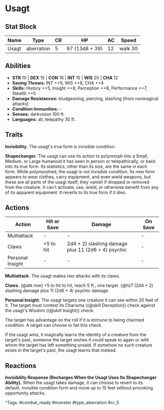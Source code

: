 # Usagt

## Stat Block

| Name | Type | CR | HP | AC | Speed |
|------|------|----|----|----|-------|
| Usagt | aberration | 5 | 97 (13d8 + 39) | 12 | walk 30 |

## Abilities

- **STR** 10 | **DEX** 15 | **CON** 16 | **INT** 15 | **WIS** 20 | **CHA** 12
- **Saving Throws:** INT ++5, WIS ++8, CHA ++4  
- **Skills:** History ++5, Insight ++8, Perception ++8, Performance ++7, Stealth ++5  
- **Damage Resistances:** bludgeoning, piercing, slashing (from nonmagical attacks)  
- **Condition Immunities:** -  
- **Senses:** darkvision 100 ft.  
- **Languages:** all, telepathy 30 ft.

## Traits

**Invisibility.** The usagt's true form is invisible condition.

**Shapechanger.** The usagt can use its action to polymorph into a Small, Medium, or Large humanoid it has seen in person or telepathically, or back into its true form. Its statistics, other than its size, are the same in each form. While polymorphed, the usagt is not invisible condition. Its new form appears to wear clothes, carry equipment, and even wield weapons, but these are all parts of the usagt itself; they vanish if dropped or removed from the creature. It can't activate, use, wield, or otherwise benefit from any of its apparent equipment. It reverts to its true form if it dies.


## Actions

| Action | Hit or Save | Damage | On Save |
|--------|--------------|--------|----------|
| Multiattack | - | - | - |
| Claws | +5 to hit | 2d4 + 2) slashing damage plus 11 (2d6 + 4) psychic | - |
| Personal Insight | - | - | - |

**Multiattack.** The usagt makes two attacks with its claws.

**Claws.** {@atk mw} +5 to hit to hit, reach 5 ft., one target. {@h}7 (2d4 + 2) slashing damage plus 11 (2d6 + 4) psychic damage.

**Personal Insight.** The usagt targets one creature it can see within 30 feet of it. The target must contest its Charisma ({@skill Deception}) check against the usagt's Wisdom ({@skill Insight}) check.

The target has advantage on the roll if it is immune to being charmed condition. A target can choose to fail this check.

If the usagt wins, it magically learns the identity of a creature from the target's past, someone the target wishes it could speak to again or with whom the target has left something unsaid. If somehow no such creature exists in the target's past, the usagt learns that instead.

## Reactions

**Invisibility Response (Recharges When the Usagt Uses Its Shapechanger Ability).** When the usagt takes damage, it can choose to revert to its default, invisible condition form and move up to 15 feet without provoking opportunity attacks.



^Tags: #combat_ready #monster #type_aberration #cr_5